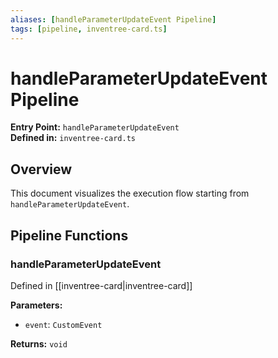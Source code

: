 ```yaml
---
aliases: [handleParameterUpdateEvent Pipeline]
tags: [pipeline, inventree-card.ts]
---
```


# handleParameterUpdateEvent Pipeline

**Entry Point:** `handleParameterUpdateEvent`  
**Defined in:** `inventree-card.ts`  

## Overview

This document visualizes the execution flow starting from `handleParameterUpdateEvent`.

## Pipeline Functions

### handleParameterUpdateEvent

Defined in [[inventree-card|inventree-card]]

**Parameters:**

- `event`: `CustomEvent`

**Returns:** `void`


